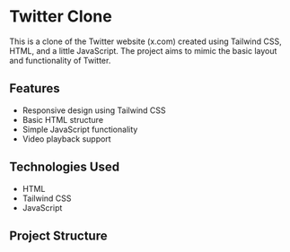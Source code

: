 # Twitter Clone

This is a clone of the Twitter website (x.com) created using Tailwind CSS, HTML, and a little JavaScript. The project aims to mimic the basic layout and functionality of Twitter.

## Features

- Responsive design using Tailwind CSS
- Basic HTML structure
- Simple JavaScript functionality
- Video playback support

## Technologies Used

- HTML
- Tailwind CSS
- JavaScript

## Project Structure

